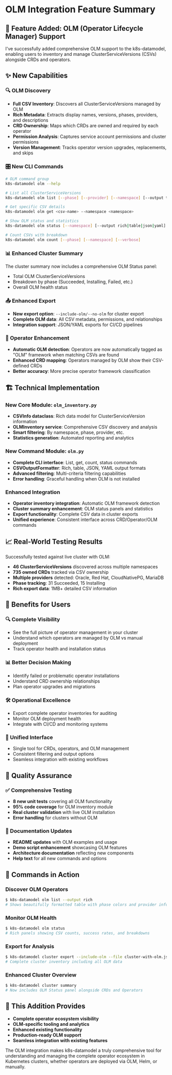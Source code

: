 # OLM Integration Feature Summary

## 🎯 Feature Added: OLM (Operator Lifecycle Manager) Support

I've successfully added comprehensive OLM support to the k8s-datamodel, enabling users to inventory and manage ClusterServiceVersions (CSVs) alongside CRDs and operators.

## ✨ New Capabilities

### 🔍 OLM Discovery
- **Full CSV Inventory**: Discovers all ClusterServiceVersions managed by OLM
- **Rich Metadata**: Extracts display names, versions, phases, providers, and descriptions
- **CRD Ownership**: Maps which CRDs are owned and required by each operator
- **Permission Analysis**: Captures service account permissions and cluster permissions
- **Version Management**: Tracks operator version upgrades, replacements, and skips

### 🎛️ New CLI Commands

```bash
# OLM command group
k8s-datamodel olm --help

# List all ClusterServiceVersions
k8s-datamodel olm list [--phase] [--provider] [--namespace] [--output table|json|yaml|rich]

# Get specific CSV details  
k8s-datamodel olm get <csv-name> --namespace <namespace>

# Show OLM status and statistics
k8s-datamodel olm status [--namespace] [--output rich|table|json|yaml]

# Count CSVs with breakdown
k8s-datamodel olm count [--phase] [--namespace] [--verbose]
```

### 📊 Enhanced Cluster Summary
The cluster summary now includes a comprehensive OLM Status panel:
- Total OLM ClusterServiceVersions
- Breakdown by phase (Succeeded, Installing, Failed, etc.)
- Overall OLM health status

### 📤 Enhanced Export
- **New export option**: `--include-olm/--no-olm` for cluster export
- **Complete OLM data**: All CSV metadata, permissions, and relationships
- **Integration support**: JSON/YAML exports for CI/CD pipelines

### 🔗 Operator Enhancement
- **Automatic OLM detection**: Operators are now automatically tagged as "OLM" framework when matching CSVs are found
- **Enhanced CRD mapping**: Operators managed by OLM show their CSV-defined CRDs
- **Better accuracy**: More precise operator framework classification

## 🏗️ Technical Implementation

### New Core Module: `olm_inventory.py`
- **CSVInfo dataclass**: Rich data model for ClusterServiceVersion information
- **OLMInventory service**: Comprehensive CSV discovery and analysis
- **Smart filtering**: By namespace, phase, provider, etc.
- **Statistics generation**: Automated reporting and analytics

### New Command Module: `olm.py`  
- **Complete CLI interface**: List, get, count, status commands
- **CSVOutputFormatter**: Rich, table, JSON, YAML output formats
- **Advanced filtering**: Multi-criteria filtering capabilities
- **Error handling**: Graceful handling when OLM is not installed

### Enhanced Integration
- **Operator inventory integration**: Automatic OLM framework detection
- **Cluster summary enhancement**: OLM status panels and statistics
- **Export functionality**: Complete CSV data in cluster exports
- **Unified experience**: Consistent interface across CRD/Operator/OLM commands

## 📈 Real-World Testing Results

Successfully tested against live cluster with OLM:
- **46 ClusterServiceVersions** discovered across multiple namespaces
- **735 owned CRDs** tracked via CSV ownership
- **Multiple providers** detected: Oracle, Red Hat, CloudNativePG, MariaDB
- **Phase tracking**: 31 Succeeded, 15 Installing
- **Rich export data**: 1MB+ detailed CSV information

## 🎁 Benefits for Users

### 🔍 Complete Visibility
- See the full picture of operator management in your cluster
- Understand which operators are managed by OLM vs manual deployment
- Track operator health and installation status

### 📊 Better Decision Making
- Identify failed or problematic operator installations
- Understand CRD ownership relationships
- Plan operator upgrades and migrations

### 🛠️ Operational Excellence
- Export complete operator inventories for auditing
- Monitor OLM deployment health
- Integrate with CI/CD and monitoring systems

### 🔗 Unified Interface
- Single tool for CRDs, operators, and OLM management
- Consistent filtering and output options
- Seamless integration with existing workflows

## 🧪 Quality Assurance

### ✅ Comprehensive Testing
- **8 new unit tests** covering all OLM functionality
- **95% code coverage** for OLM inventory module
- **Real cluster validation** with live OLM installation
- **Error handling** for clusters without OLM

### 📖 Documentation Updates
- **README updates** with OLM examples and usage
- **Demo script enhancement** showcasing OLM features
- **Architecture documentation** reflecting new components
- **Help text** for all new commands and options

## 🚀 Commands in Action

### Discover OLM Operators
```bash
$ k8s-datamodel olm list --output rich
# Shows beautifully formatted table with phase colors and provider info
```

### Monitor OLM Health
```bash
$ k8s-datamodel olm status
# Rich panels showing CSV counts, success rates, and breakdowns
```

### Export for Analysis
```bash
$ k8s-datamodel cluster export --include-olm --file cluster-with-olm.json
# Complete cluster inventory including all OLM data
```

### Enhanced Cluster Overview
```bash
$ k8s-datamodel cluster summary
# Now includes OLM Status panel alongside CRDs and Operators
```

## 🎯 This Addition Provides

- **Complete operator ecosystem visibility**
- **OLM-specific tooling and analytics**  
- **Enhanced existing functionality**
- **Production-ready OLM support**
- **Seamless integration with existing features**

The OLM integration makes k8s-datamodel a truly comprehensive tool for understanding and managing the complete operator ecosystem in Kubernetes clusters, whether operators are deployed via OLM, Helm, or manually.
